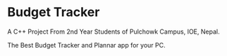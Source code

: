 # Budget Tracker

A C++ Project From 2nd Year Students of Pulchowk Campus, IOE, Nepal.

The Best Budget Tracker and Plannar app for your PC. 
